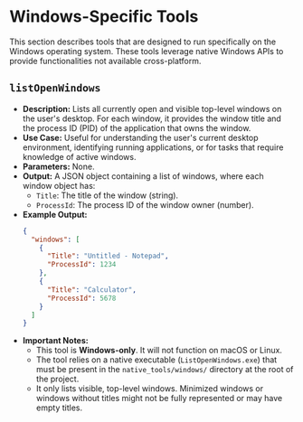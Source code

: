 # Windows-Specific Tools

This section describes tools that are designed to run specifically on the Windows operating system. These tools leverage native Windows APIs to provide functionalities not available cross-platform.

## `listOpenWindows`

- **Description:** Lists all currently open and visible top-level windows on the user's desktop. For each window, it provides the window title and the process ID (PID) of the application that owns the window.
- **Use Case:** Useful for understanding the user's current desktop environment, identifying running applications, or for tasks that require knowledge of active windows.
- **Parameters:** None.
- **Output:** A JSON object containing a list of windows, where each window object has:
    - `Title`: The title of the window (string).
    - `ProcessId`: The process ID of the window owner (number).
- **Example Output:**
  ```json
  {
    "windows": [
      {
        "Title": "Untitled - Notepad",
        "ProcessId": 1234
      },
      {
        "Title": "Calculator",
        "ProcessId": 5678
      }
    ]
  }
  ```
- **Important Notes:**
    - This tool is **Windows-only**. It will not function on macOS or Linux.
    - The tool relies on a native executable (`ListOpenWindows.exe`) that must be present in the `native_tools/windows/` directory at the root of the project.
    - It only lists visible, top-level windows. Minimized windows or windows without titles might not be fully represented or may have empty titles.
